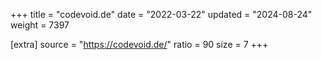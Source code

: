 +++
title = "codevoid.de"
date = "2022-03-22"
updated = "2024-08-24"
weight = 7397

[extra]
source = "https://codevoid.de/"
ratio = 90
size = 7
+++
